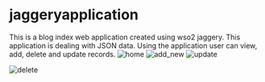 # jaggeryapplication
This is a blog index web application created using wso2 jaggery. This application is dealing with JSON data. Using the application user can view, add, delete and update records. 
![home](https://cloud.githubusercontent.com/assets/2698245/6097456/55923810-afe4-11e4-86dc-9fd72de27049.png)
![add_new](https://cloud.githubusercontent.com/assets/2698245/6097460/5fc6c8fa-afe4-11e4-92b3-236b579c9d6c.png)
![update](https://cloud.githubusercontent.com/assets/2698245/6097466/6bfcb986-afe4-11e4-88f5-8f735146ba72.png)

![delete](https://cloud.githubusercontent.com/assets/2698245/6097463/645850fa-afe4-11e4-9ce1-6e24ae59a448.png)
